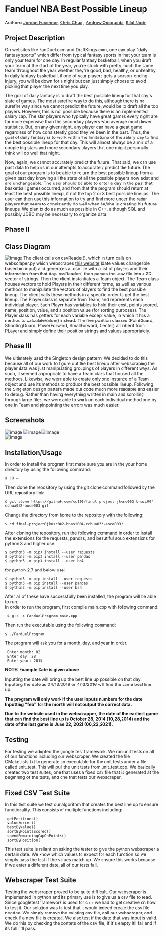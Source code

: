 
# Fanduel NBA Best Possible Lineup
 > 
 
  Authors: [Jordan Kuschner](https://github.com/marinersjk00),  [Chris Chua](https://github.com/cchua00) , [Andrew Ocegueda](https://github.com/xTh3Unkn0wnx), [Bilal Nasir](https://github.com/noshotbigjuicersbilal151)
 

 



## Project Description


On websites like FanDuel.com and DraftKings.com, one can play "daily fantasy sports" which differ from typical fantasy sports in that your team is only your team for one day. In regular fantasy basketball, when you draft your team at the start of the year, you're stuck with pretty much the same team throughout the year whether they're good, bad, healthy, or unhealthy. In daily fantasy basketball, if one of your players gets a season-ending injury, you will be down for a night but can just simply choose to avoid picking that player the next time you play.

The goal of daily fantasy is to draft the best possible lineup for that day's slate of games. The most surefire way to do this, although there is no surefire way since we cannot predict the future, would be to draft all the top players. However, this is not possible because there is an implemented salary cap. The star players who typically have great games every night are far more expensive than the secondary players who average much lower statistics. But, on any given night, any player can have a great game regardless of how consistently good they've been in the past. Thus, the goal of daily fantasy is to work within the limitations of the salary cap to find the best possible lineup for that day. This will almost always be a mix of a couple big stars and more secondary players that one might personally think will do well that night.

Now, again, we cannot accurately predict the future. That said, we can use past data to help us in our attempts to accurately predict the future. The goal of our program is to be able to return the best possible lineup from a given past day knowing all the stats of all the possible players now exist and are unchangeable. The user should be able to enter a day in the past that basketball games occurred, and from that the program should return at least the best possible lineup, if not the top 2 or 3 best possible lineups. The user can then use this information to try and find more under the radar players that seem to consistently do well when he/she is creating his future lineups. We plan to do as much as possible in C++, although SQL and possibly JDBC may be necessary to organize data.

  ## Phase II

## Class Diagram
![image](https://github.com/cs100/final-project-jkusc002-bnasi004-cchua032-aoce003/blob/a7e4bae0d7e328749fb3792b512f8fae37c6bc58/UML%20Diagram.png)
 The client calls on csvReader(), which in turn calls on webscraper.py which webscrapes [this website](http://rotoguru1.com/cgi-bin/hyday.pl?game=fd&mon=2&day=22&year=2021&scsv=) (date values changeable based on input) and generates a .csv file with a list of players and their information from that day. csvReader() then parses the .csv file into a 2D vector of strings. Then the client instantiates a Team object. The Team class houses vectors to hold Players in their different forms, as well as various methods to manipulate the vectors of players to find the best possible lineup. The client calls these methods in a specific order to get the best lineup. The Player class is separate from Team, and represents each individual player. Each Player has variables to hold their cost, points scored, name, position, value, and a position value (for sorting purposes). The Player class has getters for each variable except value, in which it has a method to calculateValue() instead. The five position classes (PointGuard, ShootingGuard, PowerForward, SmallForward, Center) all inherit from PLayer and simply define their position strings and values appropriately.
 
 ## Phase III
We ultimately used the Singleton design pattern. We decided to do this because all of our work to figure out the best lineup after webscraping the player data was just manipulating groupings of players in different ways. As such, it seemed appropriate to have a Team class that housed all the methods. Likewise, we were able to create only one instance of a Team object and use its methods to produce the best possible lineup. Following the Singleton design pattern made our code much more readable and easier to debug. Rather than having everything written in main and scrolling through large files, we were able to work on each individual method one by one in Team and pinpointing the errors was much easier. 

 
 
 ## Screenshots
 ![image](https://github.com/cs100/final-project-jkusc002-bnasi004-cchua032-aoce003/blob/7817f44d513d62728e6639029c085bd51b58ed6a/output1.png)
 ![image](https://github.com/cs100/final-project-jkusc002-bnasi004-cchua032-aoce003/blob/a7e4bae0d7e328749fb3792b512f8fae37c6bc58/output2.png)
 ![image](https://github.com/cs100/final-project-jkusc002-bnasi004-cchua032-aoce003/blob/a7e4bae0d7e328749fb3792b512f8fae37c6bc58/output3.png)  
 ![image](https://github.com/cs100/final-project-jkusc002-bnasi004-cchua032-aoce003/blob/a7e4bae0d7e328749fb3792b512f8fae37c6bc58/output4.png)
 ## Installation/Usage 
 In order to install the program first make sure you are in the your home directory by using the following command:
   ```
   $ cd ~ 
   ```
   Then clone the repository by using the git clone command followed by the URL repository link:
   ```
   $ git clone https://github.com/cs100/final-project-jkusc002-bnasi004-cchua032-aoce003.git
   ```
   Change the directory from home to the repository with the following: 
   ``` 
   $ cd final-project0jkusc002-bnasi004-cchua032-aoce003/ 
   ```
   After cloning the repository, run the following command in order to install the extensions for the requests, pandas, and beautiful soup extensions for python 3 and higher use: 
   ```
   $ python3 -m pip3 install --user requests
   $ python3 -m pip3 install --user pandas
   $ python3 -m pip3 install --user bs4
   ```
   for python 2.7 and below use:
   ``` 
   $ python3 -m pip install --user requests
   $ python3 -m pip install --user pandas
   $ python3 -m pip install --user bs4
   ```
  After all of these have successfully been installed, the program will be able to run.   
  In order to run the program, first compile main.cpp with following command:   
  ```
   $ g++ -o FanduelProgram main.cpp 
   ```
    
  Then run the executable using the following command: 
   ``` 
   $ ./FanduelProgram
   ```
   The program will ask you for a month, day, and year in order.
  ```  
   Enter month: 02
   Enter day: 28 
   Enter year: 2015 
  ``` 
  **NOTE: Example Date is given above**
  
  Inputting the date will bring up the best line up possible on that day.  
  Inputting the date as 04/13/2016 or 4/13/2016 will find the same best line up.  
  
  **The program will only work if the user inputs numbers for the date.**   
  **Inputting "feb" for the month will not output the correct data.**  
  
  __Due to the website used in the webscrapper, the date of the earliest game that can find the best line up is October 28, 2014 (10,28,2014) and the date of the last game is     June 22, 2021 (06,22,2021).__
 
  ## Testing
  For testing we adopted the google test framework. We ran unit tests on all of our functions including our webscraper. We created the file CMakeLists.txt to generate an executable for the unit tests under a file called unit_test. This will pull the unit tests from unit_test.cpp. 
  We basically created two test suites, one that uses a fixed csv file that is generated at the beginning of the tests, and one that tests our webscraper. 
  
  ## Fixed CSV Test Suite
  In this test suite we test our algorithm that creates the best line up to ensure functionality. This consists of multiple functions including: 
  ```
   getPositions()
   valueSorter()
   bestByValue()
   sortByPointsScored()
   spendRemainingCapOnPoints()
   sortByPosition()
  ``` 
  This test suite is reliant on asking the tester to give the python webscraper a certain date. We know which values to expect for each function so we simply pass the test if the values match up. We ensure this works because if we enter a different date, all of our tests fail. 
  
  ## Webscraper Test Suite
  Testing the webscraper proved to be quite difficult. Our webscraper is implemented in python and its primary use is to give us a csv file to read. Since googletest framework is used for c++ we had to get creative on how to test it. Our solution was to test that it would indeed create the csv file needed. We simply remove the existing csv file, call our webscraper, and check if a new file is created. We also test if the date that was input is valid. We do this by checking the contets of the csv file, if it's empty itll fail and if its full it'll pass.

 
